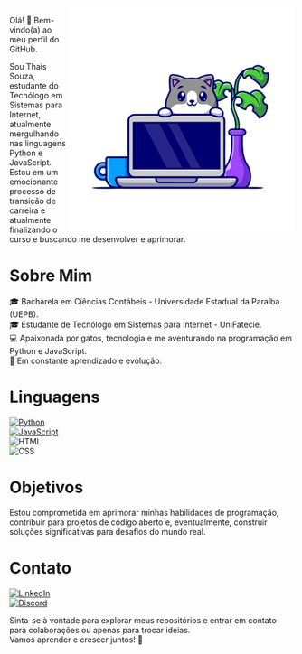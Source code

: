 <img src="https://github.com/thaisouza4/thaisouza4/blob/388226dd961d1c6d4349f4161ba38bb3818ac5d9/gato-bonito-com-ilustracao-de-icone-de-vetor-de-desenho-animado-portatil-conceito-de-icone-de-tecnologia-animal-isolado-vetor-premium-estilo-flat-cartoon_138676-3698-removebg-preview.png" min-width="400px" max-width="400px" width="400px" align="right">

<p align="left">

Olá! 👋 Bem-vindo(a) ao meu perfil do GitHub.

Sou Thais Souza, estudante do Tecnólogo em Sistemas para Internet, atualmente mergulhando nas linguagens Python e JavaScript. Estou em um emocionante processo de transição de carreira e atualmente finalizando o curso e buscando me desenvolver e aprimorar.

<h1>Sobre Mim</h1> 
🎓 Bacharela em Ciências Contábeis - Universidade Estadual da Paraíba (UEPB).<br>
🎓 Estudante de Tecnólogo em Sistemas para Internet - UniFatecie.<br>
💻 Apaixonada por gatos, tecnologia e me aventurando na programação em Python e JavaScript.<br>
🌱 Em constante aprendizado e evolução.<br>

<h1>Linguagens</h1>

[![Python](https://img.shields.io/badge/Python-3776AB?style=for-the-badge&logo=python&logoColor=white)](https://www.python.org/)</br>
[![JavaScript](https://img.shields.io/badge/JavaScript-F7DF1E?style=for-the-badge&logo=javascript&logoColor=black)](https://www.java.com/pt-BR/)</br>
![HTML](https://img.shields.io/badge/HTML-239120?style=for-the-badge&logo=html5&logoColor=white)</br>
![CSS](https://img.shields.io/badge/CSS-239120?&style=for-the-badge&logo=css3&logoColor=white)

<h1>Objetivos</h1>

Estou comprometida em aprimorar minhas habilidades de programação, contribuir para projetos de código aberto e, eventualmente, construir soluções significativas para desafios do mundo real.

<h1>Contato</h1>

[![LinkedIn](https://img.shields.io/badge/LinkedIn-0077B5?style=for-the-badge&logo=linkedin&logoColor=white)](https://www.linkedin.com/in/thaissouza4/)<br>
[![Discord](https://img.shields.io/badge/Discord-7289DA?style=for-the-badge&logo=discord&logoColor=white)](https://discord.com/channels/910671506080694272)


Sinta-se à vontade para explorar meus repositórios e entrar em contato para colaborações ou apenas para trocar ideias.<br>
Vamos aprender e crescer juntos! 🚀
